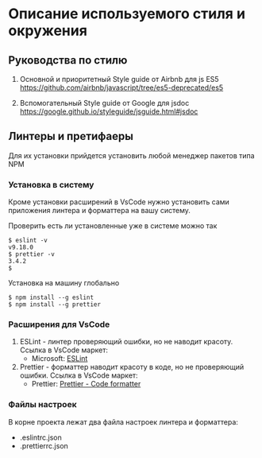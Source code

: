 # Описание используемого стиля и окружения

## Руководства по стилю

1) Основной и приоритетный
Style guide от Airbnb для js ES5
https://github.com/airbnb/javascript/tree/es5-deprecated/es5

2) Вспомогательный
Style guide от Google для jsdoc
https://google.github.io/styleguide/jsguide.html#jsdoc

## Линтеры и претифаеры

Для их установки прийдется установить любой менеджер пакетов типа NPM

### Установка в систему

Кроме установки расширений в VsCode нужно установить сами приложения
линтера и форматтера на вашу систему.

Проверить есть ли установленные уже в системе можно так

```shell
$ eslint -v
v9.18.0
$ prettier -v
3.4.2
$
```

Установка на машину глобально

```shell
$ npm install --g eslint
$ npm install --g prettier
```

### Расширения для VsCode

1) ESLint - линтер проверяющий ошибки, но не наводит красоту.
   Ссылка в VsCode маркет:
   - Microsoft: [ESLint](https://marketplace.visualstudio.com/items?itemName=dbaeumer.vscode-eslint)
2) Prettier - форматтер наводит красоту в коде, но не проверяющий ошибки.
   Ссылка в VsCode маркет:
   - Prettier: [Prettier - Code formatter](https://marketplace.visualstudio.com/items?itemName=esbenp.prettier-vscode)

### Файлы настроек

В корне проекта лежат два файла настроек линтера и форматтера:
- .eslintrc.json
- .prettierrc.json
